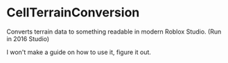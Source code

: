 # CellTerrainConversion
Converts terrain data to something readable in modern Roblox Studio. (Run in 2016 Studio)

I won't make a guide on how to use it, figure it out.

